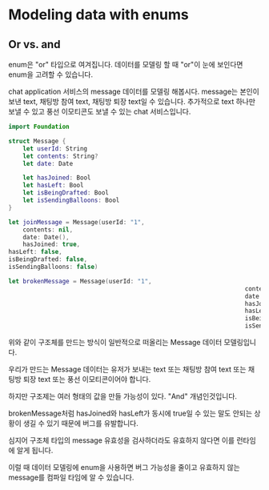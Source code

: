 # Modeling data with enums

## Or vs. and

enum은 "or" 타입으로 여겨집니다. 데이터를 모델링 할 때 "or"이 눈에 보인다면 enum을 고려할 수 있습니다.

chat application 서비스의 message 데이터를 모델링 해봅시다. 
message는 본인이 보낸 text, 채팅방 참여 text, 채팅방 퇴장 text일 수 있습니다.
추가적으로 text 하나만 보낼 수 있고 풍선 이모티콘도 보낼 수 있는 chat 서비스입니다.

```swift
import Foundation

struct Message {
	let userId: String
	let contents: String?
	let date: Date

	let hasJoined: Bool
	let hasLeft: Bool
	let isBeingDrafted: Bool
	let isSendingBalloons: Bool
}

let joinMessage = Message(userId: "1", 
	contents: nil, 
	date: Date(), 
	hasJoined: true, 
hasLeft: false, 
isBeingDrafted: false, 
isSendingBalloons: false)

let brokenMessage = Message(userId: "1",
													              contents: nil,
													              date: Date(),
													              hasJoined: true,
													              hasLeft: true,
													              isBeingDrafted: false,
													              isSendingBalloons: false)
```

위와 같이 구조체를 만드는 방식이 일반적으로 떠올리는 Message 데이터 모델링입니다.

우리가 만드는 Message 데이터는 유저가 보내는 text 또는 채팅방 참여 text 또는 채팅방 퇴장 text 또는 풍선 이모티콘이어야 합니다.

하지만 구조제는 여러 형태의 값을 만들 가능성이 있다. "And" 개념인것입니다.

brokenMessage처럼 hasJoined와 hasLeft가 동시에 true일 수 있는 말도 안되는 상황이 생길 수 있기 때문에 버그를 유발합니다.

심지어 구조체 타입의 message 유효성을 검사하더라도 유효하지 않다면 이를 런타임에 알게 됩니다.

이럴 때 데이터 모델링에 enum을 사용하면 버그 가능성을 줄이고 유효하지 않는 message를 컴파일 타임에 알 수 있습니다.
 